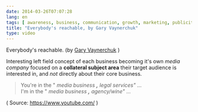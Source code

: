 ```yaml
---
date: 2014-03-26T07:07:28
lang: en
tags: [ awareness, business, communication, growth, marketing, publicity, social media ]
title: "Everybody's reachable, by Gary Vaynerchuk"
type: video
---
```


Everybody's reachable. (by [Gary Vaynerchuk](http://www.youtube.com/watch?v=PPjqUsFCzxg) )

Interesting left field concept of each business becoming it's own *media
company* focused on a **collateral subject area** their target audience
is interested in, and *not* directly about their core business.

> You're in the " *media business **,** legal services"* ...\
> I'm in the " *media business **,*** *agency/wine"* ...

( Source: <https://www.youtube.com/> )

